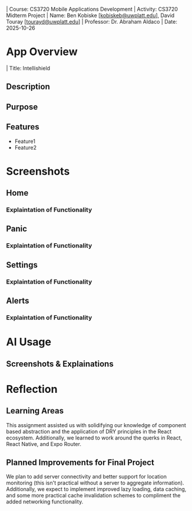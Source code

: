 | Course: CS3720 Mobile Applications Development
| Activity: CS3720 Midterm Project
| Name: Ben Kobiske [kobiskeb@uwplatt.edu], David Touray [tourayd@uwplatt.edu]
| Professor: Dr. Abraham Aldaco
| Date: 2025-10-26

# App Overview

| Title: Intellishield

## Description

## Purpose

## Features

- Feature1
- Feature2

# Screenshots

## Home

### Explaintation of Functionality

## Panic

### Explaintation of Functionality

## Settings

### Explaintation of Functionality

## Alerts

### Explaintation of Functionality

# AI Usage

## Screenshots & Explainations


# Reflection

## Learning Areas

This assignment assisted us with solidifying our knowledge of component based abstraction and the application of DRY principles in the React ecosystem. Additionally, we learned to work around the querks in React, React Native, and Expo Router. 

## Planned Improvements for Final Project

We plan to add server connectivity and better support for location monitoring (this isn't practical without a server to aggregate information). Additionally, we expect to implement improved lazy loading, data caching, and some more practical cache invalidation schemes to compliment the added networking functionality. 
